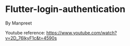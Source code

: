 # Flutter-login-authentication
By Manpreet

Youtube reference:
https://www.youtube.com/watch?v=2D_76lkyF1c&t=4590s
